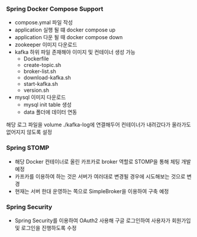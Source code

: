 ### Spring Docker Compose Support  
- compose.ymal 파일 작성  
- application 실행 될 떄 docker compose up  
- application 다운 될 때 docker compose down 
- zookeeper 이미지 다운로드
- kafka 하위 파일 존재해야 이미지 및 컨테이너 생성 가능
  - Dockerfile
  - create-topic.sh
  - broker-list.sh
  - download-kafka.sh
  - start-kafka.sh
  - version.sh
- mysql 이미지 다운로드
  - mysql init table 생성
  - data 폴더에 데이터 연동

해당 로그 파일을 volume ./kafka-log에 연결해두어 컨테이너가 내려갔다가 올라가도 없어지지 않도록 설정 

### Spring STOMP

- 해당 Docker 컨테이너로 올린 카프카로 broker 역할로 STOMP을 통해 체팅 개발 예정 
- 카프카를 이용하여 하는 것은 서버가 여러대로 변경될 경우에 시도해보는 것으로 변경 
- 현재는 서버 한대 운영하는 쪽으로 SimpleBroker을 이용하여 구축 예정

### Spring Security

- Spring Security를 이용하여 OAuth2 사용해 구글 로그인하여 사용자가 회원가입 및 로그인을 진행하도록 수정
